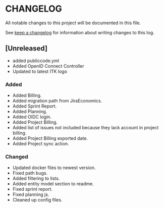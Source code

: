 # CHANGELOG

All notable changes to this project will be documented in this file.

See [keep a changelog](https://keepachangelog.com/en/1.0.0/) for information about writing changes to this log.

## [Unreleased]
* added publiccode.yml
* Added OpenID Connect Controller
* Updated to latest ITK logo

### Added

* Added Billing.
* Added migration path from JiraEconomics.
* Added Sprint Report.
* Added Planning.
* Added OIDC login.
* Added Project Billing.
* Added list of issues not included because they lack account in project billing.
* Added Project Billing exported date.
* Added Project sync action.

### Changed

* Updated docker files to newest version.
* Fixed path bugs.
* Added filtering to lists.
* Added entity model section to readme.
* Fixed sprint report.
* Fixed planning js.
* Cleaned up config files.
